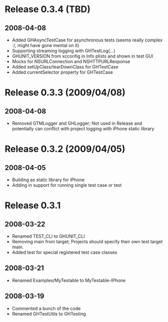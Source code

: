 # Release 0.3.4 (TBD)

## 2008-04-08
- Added GHAsyncTestCase for asynchronous tests (seems really complex :/, might have gone mental on it)
- Supporting streaming logging with GHTestLog(...)
- GHUNIT_VERSION from xcconfig in Info plists and shown in test GUI
- Mocks for NSURLConnection and NSHTTPURLResponse
- Added setUpClass/tearDownClass for GHTestCase
- Added currentSelector property for GHTestCase

# Release 0.3.3 (2009/04/08)

## 2008-04-08
- Removed GTMLogger and GHLogger; Not used in Release and potentially can 
  conflict with project logging with iPhone static library

# Release 0.3.2 (2009/04/05)

## 2008-04-05
- Building as static library for iPhone
- Adding in support for running single test case or test

# Release 0.3.1

## 2008-03-22
- Renamed TEST_CLI to GHUNIT_CLI
- Removing main from target; Projects should specify their own test target main.
- Added test for special registered test case classes

## 2008-03-21
- Renamed Examples/MyTestable to MyTestable-IPhone

## 2008-03-19
- Commented a bunch of the code
- Renamed GHTestUtils to GHTesting


